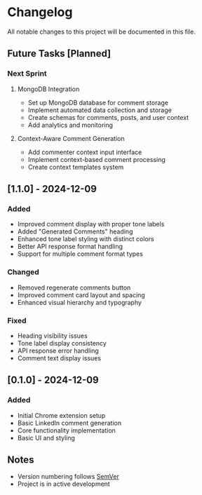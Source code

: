 # Changelog

All notable changes to this project will be documented in this file.

## Future Tasks [Planned]

### Next Sprint
1. MongoDB Integration
   - Set up MongoDB database for comment storage
   - Implement automated data collection and storage
   - Create schemas for comments, posts, and user context
   - Add analytics and monitoring

2. Context-Aware Comment Generation
   - Add commenter context input interface
   - Implement context-based comment processing
   - Create context templates system

## [1.1.0] - 2024-12-09

### Added
- Improved comment display with proper tone labels
- Added "Generated Comments" heading
- Enhanced tone label styling with distinct colors
- Better API response format handling
- Support for multiple comment format types

### Changed
- Removed regenerate comments button
- Improved comment card layout and spacing
- Enhanced visual hierarchy and typography

### Fixed
- Heading visibility issues
- Tone label display consistency
- API response error handling
- Comment text display issues

## [0.1.0] - 2024-12-09

### Added
- Initial Chrome extension setup
- Basic LinkedIn comment generation
- Core functionality implementation
- Basic UI and styling

## Notes
- Version numbering follows [SemVer](http://semver.org/)
- Project is in active development
